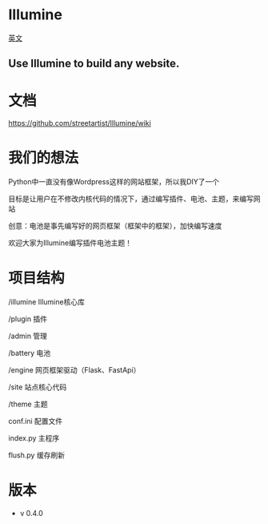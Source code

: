 # Illumine

[英文](https://github.com/streetartist/Illumine)

## Use Illumine to build any website.

# 文档
https://github.com/streetartist/Illumine/wiki

# 我们的想法
Python中一直没有像Wordpress这样的网站框架，所以我DIY了一个

目标是让用户在不修改内核代码的情况下，通过编写插件、电池、主题，来编写网站

创意：电池是事先编写好的网页框架（框架中的框架），加快编写速度

欢迎大家为Illumine编写插件电池主题！

# 项目结构

/illumine Illumine核心库

/plugin 插件

/admin 管理

/battery 电池

/engine 网页框架驱动（Flask、FastApi）

/site 站点核心代码

/theme 主题

conf.ini 配置文件

index.py 主程序

flush.py 缓存刷新

# 版本
- v 0.4.0
